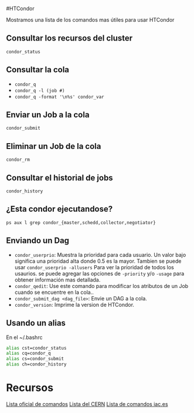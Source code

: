 #HTCondor

Mostramos una lista de los comandos mas útiles para usar HTCondor

## Consultar los recursos del cluster
`condor_status`

## Consultar la cola
 - `condor_q`
 - `condor_q -l (job #)`
 - `condor_q -format '\n%s' condor_var`
 
## Enviar un Job a la cola
`condor_submit`

## Eliminar un Job de la cola
`condor_rm`

## Consultar el historial de jobs
`condor_history`

## ¿Esta condor ejecutandose?
`ps aux l grep condor_{master,schedd,collector,negotiator}`

## Enviando un Dag

 - `condor_userprio`: Muestra la prioridad para cada usuario. Un valor bajo significa una prioridad alta donde 0.5 es la mayor. Tambien se puede usar `condor_userprio -allusers`  Para ver la prioridad de todos los usaurios. se puede agregar las opciones de `-priority` y/o `-usage` para obtener información mas detallada.
 - `condor_qedit`: Use este comando para modificar los atributos de un Job cuando se encuentre en la cola..
 - `condor_submit_dag <dag_file>`: Envie un DAG a la cola.
 - `condor_version`: Imprime la version de HTCondor. 

## Usando un alias

En el ~/.bashrc

```bash
alias cst=condor_status
alias cq=condor_q
alias cs=condor_submit
alias ch=condor_history
```
# Recursos
[Lista oficial de comandos](http://research.cs.wisc.edu/htcondor/manual/v8.5/11_Command_Reference.html)
[Lista del CERN](https://twiki.cern.ch/twiki/bin/view/CMSPublic/CompOpsGlideinWMSCondorCommands)
[Lista de comandos iac.es](http://vivaldi.ll.iac.es/sieinvens/siepedia/pmwiki.php?n=HOWTOs.CondorUsefulCommands)
